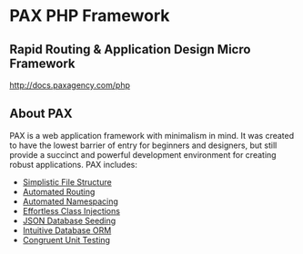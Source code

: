 <h1>PAX PHP Framework</h1>
<h2>Rapid Routing & Application Design Micro Framework</h2>
<a href='http://docs.paxagency.com/php'>http://docs.paxagency.com/php</a>
<br />
<h2>About PAX</h2>
<p>PAX is a web application framework with minimalism in mind. It was created to have the lowest barrier of entry for beginners and designers, but still provide a succinct and powerful development environment for creating robust applications. PAX includes:</p>
<ul>
    <li><a href='http://docs.paxagency.com/php/intro/structure'>Simplistic File Structure</a></li>
    <li><a href='http://docs.paxagency.com/php/routing'>Automated Routing</a></li>
    <li><a href='http://docs.paxagency.com/php/application/#class'>Automated Namespacing</a></li>
    <li><a href='http://docs.paxagency.com/php/application/'>Effortless Class Injections</a></li>
    <li><a href='http://docs.paxagency.com/php/libraries/seed'>JSON Database Seeding</a></li>
    <li><a href='http://docs.paxagency.com/php/libraries/db'>Intuitive Database ORM</a></li>
    <li><a href='http://docs.paxagency.com/php/libraries/tests'>Congruent Unit Testing</a></li>
</ul>
